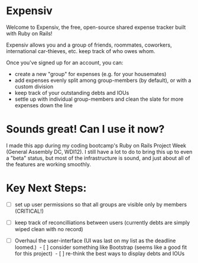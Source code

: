 # Expensiv
Welcome to Expensiv, the free, open-source shared expense tracker built with Ruby on Rails! 

Expensiv allows you and a group of friends, roommates, coworkers, international car-thieves, etc. keep track of who owes whom. 

Once you've signed up for an account, you can:
- create a new "group" for expenses (e.g. for your housemates)
- add expenses evenly split among group-members (by default), or with a custom division
- keep track of your outstanding debts and IOUs
- settle up with individual group-members and clean the slate for more expenses down the line

# Sounds great! Can I use it now?

I made this app during my coding bootcamp's Ruby on Rails Project Week (General Assembly DC, WDI12). I still have a lot to do to bring this up to even a "beta" status, but most of the infrastructure is sound, and just about all of the features are working smoothly. 

# Key Next Steps:
- [ ] set up user permissions so that all groups are visible only by members (CRITICAL!)
- [ ] keep track of reconcilliations between users (currently debts are simply wiped clean with no record)
- [ ] Overhaul the user-interface (UI was last on my list as the deadline loomed.)
  - [ ] consider something like Bootstrap (seems like a good fit for this project)
  - [ ] re-think the best ways to display debts and IOUs 
  
 

